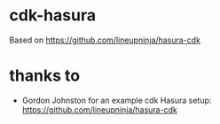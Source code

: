 # cdk-hasura
Based on https://github.com/lineupninja/hasura-cdk
# thanks to

* Gordon Johnston for an example cdk Hasura setup: https://github.com/lineupninja/hasura-cdk